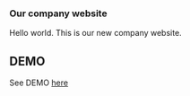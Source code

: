 ### Our company website

Hello world.
This is our new company website.

## DEMO

See DEMO [here](https://etosconsult.github.io/etosindia/)

